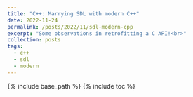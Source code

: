 ```yaml
---
title: "C++: Marrying SDL with modern C++"
date: 2022-11-24
permalink: /posts/2022/11/sdl-modern-cpp
excerpt: "Some observations in retrofitting a C API!<br>"
collection: posts
tags:
  - c++
  - sdl
  - modern
---
```


{% include base_path %}
{% include toc %}
